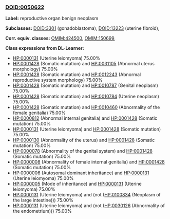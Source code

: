 
### [DOID:0050622](http://purl.obolibrary.org/obo/DOID_0050622)
**Label:** reproductive organ benign neoplasm

**Subclasses:** [DOID:3301](http://purl.obolibrary.org/obo/DOID_3301) (gonadoblastoma), [DOID:13223](http://purl.obolibrary.org/obo/DOID_13223) (uterine fibroid), 

**Corr. equiv. classes:** [OMIM:424500](http://purl.obolibrary.org/obo/OMIM_424500), [OMIM:150699](http://purl.obolibrary.org/obo/OMIM_150699), 

**Class expressions from DL-Learner:**

- [HP:0000131](http://purl.obolibrary.org/obo/HP_0000131) (Uterine leiomyoma) 75.00%
- [HP:0001428](http://purl.obolibrary.org/obo/HP_0001428) (Somatic mutation) and [HP:0031105](http://purl.obolibrary.org/obo/HP_0031105) (Abnormal uterus morphology) 75.00%
- [HP:0001428](http://purl.obolibrary.org/obo/HP_0001428) (Somatic mutation) and [HP:0012243](http://purl.obolibrary.org/obo/HP_0012243) (Abnormal reproductive system morphology) 75.00%
- [HP:0001428](http://purl.obolibrary.org/obo/HP_0001428) (Somatic mutation) and [HP:0010787](http://purl.obolibrary.org/obo/HP_0010787) (Genital neoplasm) 75.00%
- [HP:0001428](http://purl.obolibrary.org/obo/HP_0001428) (Somatic mutation) and [HP:0010784](http://purl.obolibrary.org/obo/HP_0010784) (Uterine neoplasm) 75.00%
- [HP:0001428](http://purl.obolibrary.org/obo/HP_0001428) (Somatic mutation) and [HP:0010460](http://purl.obolibrary.org/obo/HP_0010460) (Abnormality of the female genitalia) 75.00%
- [HP:0000812](http://purl.obolibrary.org/obo/HP_0000812) (Abnormal internal genitalia) and [HP:0001428](http://purl.obolibrary.org/obo/HP_0001428) (Somatic mutation) 75.00%
- [HP:0000131](http://purl.obolibrary.org/obo/HP_0000131) (Uterine leiomyoma) and [HP:0001428](http://purl.obolibrary.org/obo/HP_0001428) (Somatic mutation) 75.00%
- [HP:0000130](http://purl.obolibrary.org/obo/HP_0000130) (Abnormality of the uterus) and [HP:0001428](http://purl.obolibrary.org/obo/HP_0001428) (Somatic mutation) 75.00%
- [HP:0000078](http://purl.obolibrary.org/obo/HP_0000078) (Abnormality of the genital system) and [HP:0001428](http://purl.obolibrary.org/obo/HP_0001428) (Somatic mutation) 75.00%
- [HP:0000008](http://purl.obolibrary.org/obo/HP_0000008) (Abnormality of female internal genitalia) and [HP:0001428](http://purl.obolibrary.org/obo/HP_0001428) (Somatic mutation) 75.00%
- [HP:0000006](http://purl.obolibrary.org/obo/HP_0000006) (Autosomal dominant inheritance) and [HP:0000131](http://purl.obolibrary.org/obo/HP_0000131) (Uterine leiomyoma) 75.00%
- [HP:0000005](http://purl.obolibrary.org/obo/HP_0000005) (Mode of inheritance) and [HP:0000131](http://purl.obolibrary.org/obo/HP_0000131) (Uterine leiomyoma) 75.00%
- [HP:0000131](http://purl.obolibrary.org/obo/HP_0000131) (Uterine leiomyoma) and (not ([HP:0100834](http://purl.obolibrary.org/obo/HP_0100834) (Neoplasm of the large intestine))) 75.00%
- [HP:0000131](http://purl.obolibrary.org/obo/HP_0000131) (Uterine leiomyoma) and (not ([HP:0030126](http://purl.obolibrary.org/obo/HP_0030126) (Abnormality of the endometrium))) 75.00%


